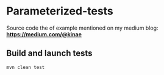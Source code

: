 # Parameterized-tests

Source code the of example mentioned on my medium blog:
**https://medium.com/@kinae**

## Build and launch tests
```
mvn clean test
```

